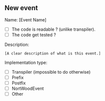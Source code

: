 ## New event

Name: [Event Name]

- [ ] The code is readable ? (unlike transpiler).
- [ ] The code get tested ?

Description:
```
[A clear description of what is this event.]
```

Implementation type:
- [ ] Transpiler (impossible to do otherwise)
- [ ] Prefix
- [ ] Postfix
- [ ] NortWoodEvent
- [ ] Other